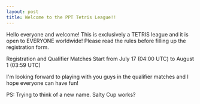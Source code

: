 ```yaml
---
layout: post
title: Welcome to the PPT Tetris League!!
---
```


Hello everyone and welcome! This is exclusively a TETRIS league and it is open to EVERYONE worldwide! Please read the rules before filling up the registration form.

Registration and Qualifier Matches Start from July 17 (04:00 UTC) to August 1 (03:59 UTC)

I'm looking forward to playing with you guys in the qualifier matches and I hope everyone can have fun!


PS: Trying to think of a new name. Salty Cup works?
